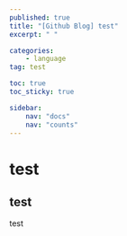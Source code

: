 ```yaml
---
published: true
title: "[Github Blog] test"
excerpt: " "

categories:
    - language
tag: test

toc: true
toc_sticky: true

sidebar:
    nav: "docs"
    nav: "counts"
---
```



# test

## test

test
